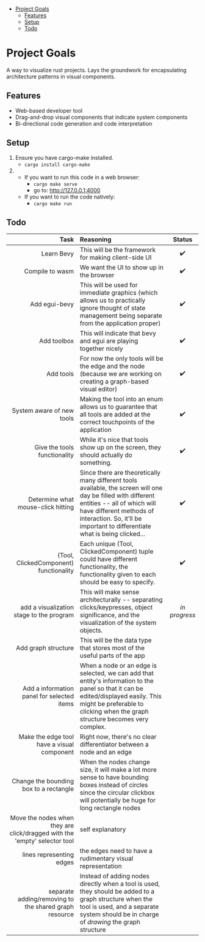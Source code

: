 - [Project Goals](#project-goals)
  - [Features](#features)
  - [Setup](#setup)
  - [Todo](#todo)


# Project Goals
A way to visualize rust projects. Lays the groundwork for encapsulating architecture patterns in visual components.

## Features
* Web-based developer tool 
* Drag-and-drop visual components that indicate system components
* Bi-directional code generation and code interpretation 

## Setup
1. Ensure you have cargo-make installed. 
    * `cargo install cargo-make`
2.
    * If you want to run this code in a web browser:
        * `cargo make serve`
        * go to: http://127.0.0.1:4000
    * If you want to run the code natively:
        * `cargo make run`

## Todo
|  Task  |  Reasoning  |  Status  |
| -----: |  :--------  | :-----:  |
| Learn Bevy | This will be the framework for making client-side UI | :heavy_check_mark: |
| Compile to wasm | We want the UI to show up in the browser | :heavy_check_mark: |
| Add egui-bevy | This will be used for immediate graphics (which allows us to practically ignore thought of state management being separate from the application proper) | :heavy_check_mark: |
| Add toolbox | This will indicate that bevy and egui are playing together nicely | :heavy_check_mark: |
| Add tools | For now the only tools will be the edge and the node (because we are working on creating a graph-based visual editor) | :heavy_check_mark: |
| System aware of new tools | Making the tool into an enum allows us to guarantee that all tools are added at the correct touchpoints of the application | :heavy_check_mark: |
| Give the tools functionality | While it's nice that tools show up on the screen, they should actually do something. | :heavy_check_mark: |
| Determine what mouse-click hitting | Since there are theoretically many different tools available, the screen will one day be filled with different entities -- all of which will have different methods of interaction. So, it'll be important to differentiate what is being clicked... | :heavy_check_mark: |
| (Tool, ClickedComponent) functionality |  Each unique (Tool, ClickedComponent) tuple could have different functionality, the functionality given to each should be easy to specify. | :heavy_check_mark: |
| add a visualization stage to the program | This will make sense architecturally -- separating clicks/keypresses, object significance, and the visualization of the system objects. |  *in progress* | 
| Add graph structure | This will be the data type that stores most of the useful parts of the app |    |
| Add a information panel for selected items | When a node or an edge is selected, we can add that entity's information to the panel so that it can be edited/displayed easily. This might be preferable to clicking when the graph structure becomes very complex. |   |
| Make the edge tool have a visual component | Right now, there's no clear differentiator between a node and an edge |    |
| Change the bounding box to a rectangle |  When the nodes change size, it will make a lot more sense to have bounding boxes instead of circles since the circular clickbox will potentially be huge for long rectangle nodes |    |
| Move the nodes when they are click/dragged with the 'empty' selector tool |   self explanatory |    |
| lines representing edges | the edges need to have a rudimentary visual representation |    |
| separate adding/removing to the shared graph resource | Instead of adding nodes directly when a tool is used, they should be added to a graph structure when the tool is used, and a separate system should be in charge of *drawing* the graph structure |   |